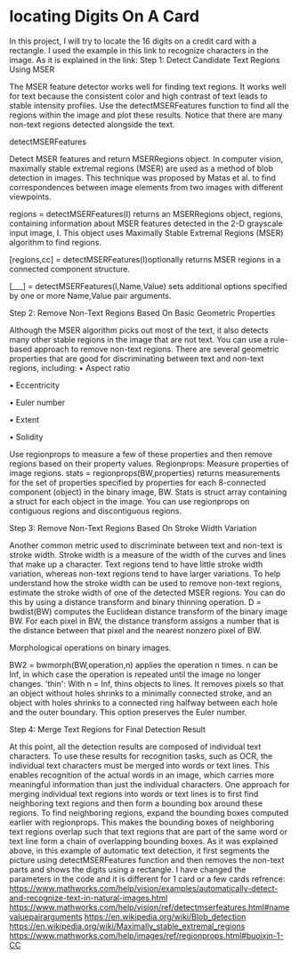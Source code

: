 # locating Digits On A Card
In this project, I will try to locate the 16 digits on a credit card with a rectangle. I used the example in this link  to recognize characters in the image. As it is explained in the link:
Step 1: Detect Candidate Text Regions Using MSER

The MSER feature detector works well for finding text regions. It works well for text because the consistent color and high contrast of text leads to stable intensity profiles.
Use the detectMSERFeatures function to find all the regions within the image and plot these results. Notice that there are many non-text regions detected alongside the text.

detectMSERFeatures

Detect MSER features and return MSERRegions object. 
In computer vision, maximally stable extremal regions (MSER) are used as a method of blob detection  in images. This technique was proposed by Matas et al. to find correspondences between image elements from two images with different viewpoints. 

regions = detectMSERFeatures(I) returns an MSERRegions object, regions, containing information about MSER features detected in the 2-D grayscale input image, I. This object uses Maximally Stable Extremal Regions (MSER) algorithm to find regions.

[regions,cc] = detectMSERFeatures(I)optionally returns MSER regions in a connected component structure.

[___] = detectMSERFeatures(I,Name,Value) sets additional options specified by one or more Name,Value pair arguments.

Step 2: Remove Non-Text Regions Based On Basic Geometric Properties

Although the MSER algorithm picks out most of the text, it also detects many other stable regions in the image that are not text. You can use a rule-based approach to remove non-text regions. 
There are several geometric properties that are good for discriminating between text and non-text regions, including:
•	Aspect ratio

•	Eccentricity

•	Euler number

•	Extent

•	Solidity

Use regionprops to measure a few of these properties and then remove regions based on their property values.
Regionprops: Measure properties of image regions.
stats = regionprops(BW,properties) returns measurements for the set of properties specified by properties for each 8-connected component (object) in the binary image, BW. Stats is struct array containing a struct for each object in the image. You can use regionprops on contiguous regions and discontiguous regions.

Step 3: Remove Non-Text Regions Based On Stroke Width Variation

Another common metric used to discriminate between text and non-text is stroke width. Stroke width is a measure of the width of the curves and lines that make up a character. Text regions tend to have little stroke width variation, whereas non-text regions tend to have larger variations.
To help understand how the stroke width can be used to remove non-text regions, estimate the stroke width of one of the detected MSER regions. You can do this by using a distance transform and binary thinning operation.
D = bwdist(BW) computes the Euclidean distance transform of the binary image BW. For each pixel in BW, the distance transform assigns a number that is the distance between that pixel and the nearest nonzero pixel of BW.

Morphological operations on binary images.

BW2 = bwmorph(BW,operation,n) applies the operation n times. n can be Inf, in which case the operation is repeated until the image no longer changes.
'thin': With n = Inf, thins objects to lines. It removes pixels so that an object without holes shrinks to a minimally connected stroke, and an object with holes shrinks to a connected ring halfway between each hole and the outer boundary. This option preserves the Euler number.

Step 4: Merge Text Regions for Final Detection Result

At this point, all the detection results are composed of individual text characters. To use these results for recognition tasks, such as OCR, the individual text characters must be merged into words or text lines. This enables recognition of the actual words in an image, which carries more meaningful information than just the individual characters.
One approach for merging individual text regions into words or text lines is to first find neighboring text regions and then form a bounding box around these regions. To find neighboring regions, expand the bounding boxes computed earlier with regionprops. This makes the bounding boxes of neighboring text regions overlap such that text regions that are part of the same word or text line form a chain of overlapping bounding boxes.
As it was explained above, in this example of automatic text detection, it first segments the picture using detectMSERFeatures function and then removes the non-text parts and shows the digits using a rectangle. I have changed the parameters in the code and it is different for 1 card or a few cards
refrence:
https://www.mathworks.com/help/vision/examples/automatically-detect-and-recognize-text-in-natural-images.html
https://www.mathworks.com/help/vision/ref/detectmserfeatures.html#namevaluepairarguments
https://en.wikipedia.org/wiki/Blob_detection
https://en.wikipedia.org/wiki/Maximally_stable_extremal_regions
https://www.mathworks.com/help/images/ref/regionprops.html#buoixjn-1-CC
